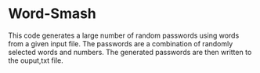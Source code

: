 # Word-Smash
This code generates a large number of random passwords using words from a given input file. The passwords are a combination of randomly selected words and numbers. The generated passwords are then written to the ouput,txt file.

